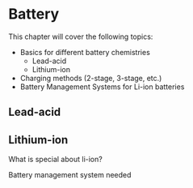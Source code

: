 # Battery

This chapter will cover the following topics:

- Basics for different battery chemistries
    - Lead-acid
    - Lithium-ion
- Charging methods (2-stage, 3-stage, etc.)
- Battery Management Systems for Li-ion batteries

## Lead-acid

## Lithium-ion

What is special about li-ion?

Battery management system needed